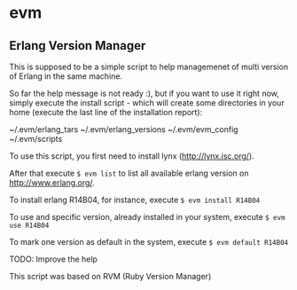 evm
===

Erlang Version Manager
----------------------

This is supposed to be a simple script to help managemenet of multi version of Erlang in the same machine.

So far the help message is not ready :), but if you want to use it right now, simply execute the install script - which will create some directories in your home (execute the last line of the installation report):

~/.evm/erlang_tars
~/.evm/erlang_versions
~/.evm/evm_config
~/.evm/scripts

To use this script, you first need to install lynx (<http://lynx.isc.org/>).

After that execute `$ evm list` to list all available erlang version on <http://www.erlang.org/>.

To install erlang R14B04, for instance, execute `$ evm install R14B04` 

To use and specific version, already installed in your system, execute `$ evm use R14B04`

To mark one version as default in the system, execute `$ evm default R14B04`

TODO: Improve the help

This script was based on RVM (Ruby Version Manager)
